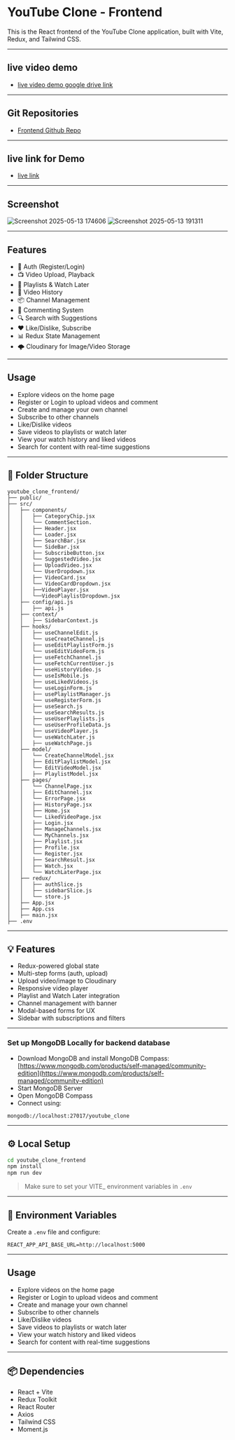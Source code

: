 # YouTube Clone - Frontend

This is the React frontend of the YouTube Clone application, built with Vite, Redux, and Tailwind CSS.

---
## live video demo
- [live video demo google drive link](https://drive.google.com/file/d/1SyE613ujzAk7ZCsOLWbPXfx74hEX-UMs/view?usp=drive_link)

---

## Git Repositories

- [Frontend Github Repo](https://github.com/itsakshay-git/youtube_clone_frontend)

---

## live link for Demo

- [live link](https://youtube-clone-frontend-indol.vercel.app/)

---

## Screenshot

![Screenshot 2025-05-13 174606](https://github.com/user-attachments/assets/9e5cd449-66a4-4732-8d29-97ff06dbe239)
![Screenshot 2025-05-13 191311](https://github.com/user-attachments/assets/e696e691-a4fd-4e4d-8cf3-58d43f70c0ea)

---

## Features

- 🔐 Auth (Register/Login)
- 📺 Video Upload, Playback
- 📁 Playlists & Watch Later
- 🧠 Video History
- 📦 Channel Management
- 🧾 Commenting System
- 🔍 Search with Suggestions
- ❤️ Like/Dislike, Subscribe
- 📊 Redux State Management
- 🌩️ Cloudinary for Image/Video Storage

---

## Usage

- Explore videos on the home page
- Register or Login to upload videos and comment
- Create and manage your own channel
- Subscribe to other channels
- Like/Dislike videos
- Save videos to playlists or watch later
- View your watch history and liked videos
- Search for content with real-time suggestions

---

## 📁 Folder Structure

```
youtube_clone_frontend/
├── public/
├── src/
│   ├── components/
│   │   ├── CategoryChip.jsx
│   │   └── CommentSection.
│   │   ├── Header.jsx
│   │   └── Loader.jsx
│   │   ├── SearchBar.jsx
│   │   └── SideBar.jsx
│   │   ├── SubscribeButton.jsx
│   │   └── SuggestedVideo.jsx
│   │   ├── UploadVideo.jsx
│   │   └── UserDropdown.jsx
│   │   ├── VideoCard.jsx
│   │   └── VideoCardDropdown.jsx
│   │   ├──VideoPlayer.jsx
│   │   └──VideoPlaylistDropdown.jsx
│   ├── config/api.js
│   │   ├── api.js
│   ├── context/
│   │   ├── SidebarContext.js
│   ├── hooks/
│   │   ├── useChannelEdit.js
│   │   └── useCreateChannel.js
│   │   ├── useEditPlaylistForm.js
│   │   └── useEditVideoForm.js
│   │   ├── useFetchChannel.js
│   │   └── useFetchCurrentUser.js
│   │   ├── useHistoryVideo.js
│   │   └── useIsMobile.js
│   │   ├── useLikedVideos.js
│   │   └── useLoginForm.js
│   │   ├── usePlaylistManager.js
│   │   └── useRegisterForm.js
│   │   ├── useSearch.js
│   │   └── useSearchResults.js
│   │   ├── useUserPlaylists.js
│   │   └── useUserProfileData.js
│   │   ├── useVideoPlayer.js
│   │   └── useWatchLater.js
│   │   ├── useWatchPage.js
│   ├── model/
│   │   └── CreateChannelModel.jsx
│   │   ├── EditPlaylistModel.jsx
│   │   └── EditVideoModel.jsx
│   │   ├── PlaylistModel.jsx
│   ├── pages/
│   │   └── ChannelPage.jsx
│   │   ├── EditChannel.jsx
│   │   └── ErrorPage.jsx
│   │   ├── HistoryPage.jsx
│   │   ├── Home.jsx
│   │   └── LikedVideoPage.jsx
│   │   ├── Login.jsx
│   │   ├── ManageChannels.jsx
│   │   └── MyChannels.jsx
│   │   ├── Playlist.jsx
│   │   ├── Profile.jsx
│   │   └── Register.jsx
│   │   ├── SearchResult.jsx
│   │   ├── Watch.jsx
│   │   └── WatchLaterPage.jsx
│   ├── redux/
│   │   ├── authSlice.js
│   │   ├── sidebarSlice.js
│   │   └── store.js
│   ├── App.jsx
│   ├── App.css
│   ├── main.jsx
├── .env
```

---

## 💡 Features

- Redux-powered global state
- Multi-step forms (auth, upload)
- Upload video/image to Cloudinary
- Responsive video player
- Playlist and Watch Later integration
- Channel management with banner
- Modal-based forms for UX
- Sidebar with subscriptions and filters

---

### Set up MongoDB Locally for backend database

- Download MongoDB and install MongoDB Compass: [https://www.mongodb.com/products/self-managed/community-edition](https://www.mongodb.com/products/self-managed/community-edition)
- Start MongoDB Server
- Open MongoDB Compass
- Connect using:

```
mongodb://localhost:27017/youtube_clone
```

---

## ⚙️ Local Setup

```bash
cd youtube_clone_frontend
npm install
npm run dev
```

> Make sure to set your VITE\_ environment variables in `.env`

---

## 🔐 Environment Variables

Create a `.env` file and configure:

```env
REACT_APP_API_BASE_URL=http://localhost:5000
```

---

## Usage

- Explore videos on the home page
- Register or Login to upload videos and comment
- Create and manage your own channel
- Subscribe to other channels
- Like/Dislike videos
- Save videos to playlists or watch later
- View your watch history and liked videos
- Search for content with real-time suggestions

---

## 📦 Dependencies

- React + Vite
- Redux Toolkit
- React Router
- Axios
- Tailwind CSS
- Moment.js
